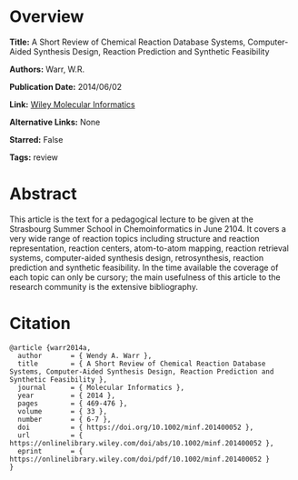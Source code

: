 # Overview
**Title:**
A Short Review of Chemical Reaction Database Systems, Computer-Aided Synthesis Design, Reaction Prediction and Synthetic Feasibility

**Authors:**
Warr, W.R.

**Publication Date:**
2014/06/02

**Link:**
[Wiley Molecular Informatics](https://onlinelibrary.wiley.com/doi/10.1002/minf.201400052)

**Alternative Links:**
None

**Starred:**
False

**Tags:**
review


# Abstract
This article is the text for a pedagogical lecture to be given at the Strasbourg Summer School in Chemoinformatics in June 2104.
It covers a very wide range of reaction topics including structure and reaction representation, reaction centers, atom-to-atom mapping, reaction retrieval systems, computer-aided synthesis design, retrosynthesis, reaction prediction and synthetic feasibility.
In the time available the coverage of each topic can only be cursory; the main usefulness of this article to the research community is the extensive bibliography.


# Citation
```
@article {warr2014a,
  author       = { Wendy A. Warr },
  title        = { A Short Review of Chemical Reaction Database Systems, Computer-Aided Synthesis Design, Reaction Prediction and Synthetic Feasibility },
  journal      = { Molecular Informatics },
  year         = { 2014 },
  pages        = { 469-476 },
  volume       = { 33 },
  number       = { 6-7 },
  doi          = { https://doi.org/10.1002/minf.201400052 },
  url          = { https://onlinelibrary.wiley.com/doi/abs/10.1002/minf.201400052 },
  eprint       = { https://onlinelibrary.wiley.com/doi/pdf/10.1002/minf.201400052 }
}
```
